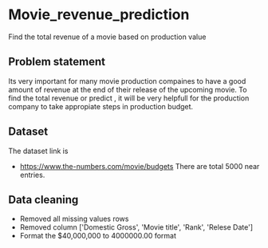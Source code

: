 # Movie_revenue_prediction
Find the total revenue of a movie based on production value 


## Problem statement
Its very important for many movie production compaines to have a good amount of revenue at the end of their release of the upcoming movie. To find the total revenue or predict , it will be very helpfull for the production company to take appropiate steps in production budget.



## Dataset
The dataset link is
* https://www.the-numbers.com/movie/budgets
There are total 5000 near entries.

## Data cleaning
* Removed all missing values rows
* Removed column ['Domestic Gross', 'Movie title', 'Rank', 'Relese Date']
* Format the $40,000,000 to 4000000.00 format


